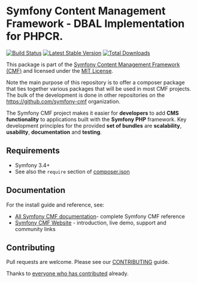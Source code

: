# Symfony Content Management Framework - DBAL Implementation for PHPCR.

[![Build Status](https://travis-ci.org/symfony-cmf/phpcr-dbal-pack.svg?branch=master)](https://travis-ci.org/symfony-cmf/phpcr-dbal-pack)
[![Latest Stable Version](https://poser.pugx.org/symfony-cmf/phpcr-dbal-pack/version.png)](https://packagist.org/packages/symfony-cmf/phpcr-dbal-pack)
[![Total Downloads](https://poser.pugx.org/symfony-cmf/phpcr-dbal-pack/d/total.png)](https://packagist.org/packages/symfony-cmf/phpcr-dbal-pack)

This package is part of the [Symfony Content Management Framework (CMF)](http://cmf.symfony.com/)
and licensed under the [MIT License](LICENSE).

Note the main purpose of this repository is to offer a composer package that ties together various packages that will be used in most CMF projects. The bulk of the development is done in other repositories on the https://github.com/symfony-cmf organization.

The Symfony CMF project makes it easier for **developers** to add **CMS functionality** to applications built with the **Symfony PHP** framework. Key development principles for the provided **set of bundles** are **scalability**, **usability**, **documentation** and **testing**.

## Requirements

* Symfony 3.4+
* See also the `require` section of [composer.json](composer.json)


## Documentation

For the install guide and reference, see:

* [All Symfony CMF documentation](http://symfony.com/doc/master/cmf/index.html)- complete Symfony CMF reference
* [Symfony CMF Website](http://cmf.symfony.com/) - introduction, live demo, support and community links


## Contributing

Pull requests are welcome. Please see our
[CONTRIBUTING](https://github.com/symfony-cmf/phpcr-dbal-pack/blob/master/CONTRIBUTING.md)
guide.

Thanks to
[everyone who has contributed](https://github.com/symfony-cmf/phpcr-dbal-pack/contributors) already.

